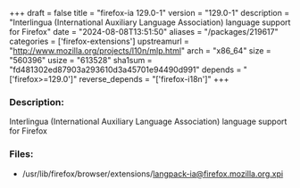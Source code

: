 +++
draft = false
title = "firefox-ia 129.0-1"
version = "129.0-1"
description = "Interlingua (International Auxiliary Language Association) language support for Firefox"
date = "2024-08-08T13:51:50"
aliases = "/packages/219617"
categories = ['firefox-extensions']
upstreamurl = "http://www.mozilla.org/projects/l10n/mlp.html"
arch = "x86_64"
size = "560396"
usize = "613528"
sha1sum = "fd481302ed87903a293610d3a45701e94490d991"
depends = "['firefox>=129.0']"
reverse_depends = "['firefox-i18n']"
+++
### Description: 
Interlingua (International Auxiliary Language Association) language support for Firefox

### Files: 
* /usr/lib/firefox/browser/extensions/langpack-ia@firefox.mozilla.org.xpi
